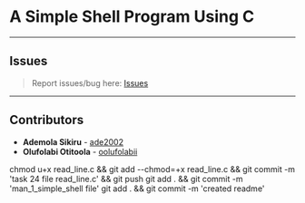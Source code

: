 # A Simple Shell Program Using C

---

## Issues

> Report issues/bug here: [Issues](https://github.com/oolufolabii/simple_shell/issues)

---

## Contributors

+ **Ademola Sikiru** - [ade2002](https://github.com/Ade2002/)
+ **Olufolabi Otitoola** - [oolufolabii](github.com/oolufolabii/)


chmod u+x read_line.c && git add --chmod=+x read_line.c && git commit -m 'task 24 file read_line.c' && git push
git add .  && git commit -m 'man_1_simple_shell file'
git add . && git commit -m 'created readme'
